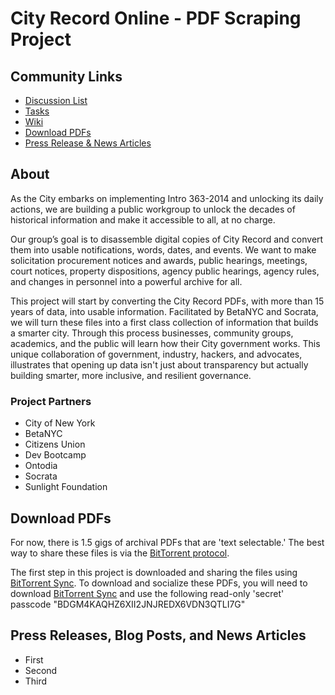 # City Record Online - PDF Scraping Project


## Community Links
* [Discussion List](http://bitly.com/nyc-crow)
* [Tasks](https://github.com/CityOfNewYork/CROL-PDF/issues)
* [Wiki](https://github.com/CityOfNewYork/CROL-PDF/wiki)
* [Download PDFs]()
* [Press Release & News Articles]()

## About
As the City embarks on implementing Intro 363-2014 and unlocking its daily actions, we are building a public workgroup to unlock the decades of historical information and make it accessible to all, at no charge. 

Our group’s goal is to disassemble digital copies of City Record and convert them into usable notifications, words, dates, and events. We want to make solicitation procurement notices and awards, public hearings, meetings, court notices, property dispositions, agency public hearings, agency rules, and changes in personnel into a powerful archive for all. 

This project will start by converting the City Record PDFs, with more than 15 years of data, into usable information. Facilitated by BetaNYC and Socrata, we will turn these files into a first class collection of information that builds a smarter city. Through this process businesses, community groups, academics, and the public will learn how their City government works. This unique collaboration of government, industry, hackers, and advocates, illustrates that opening up data isn't just about transparency but actually building smarter, more inclusive, and resilient governance.

### Project Partners
* City of New York
* BetaNYC
* Citizens Union 
* Dev Bootcamp 
* Ontodia
* Socrata
* Sunlight Foundation

## Download PDFs
For now, there is 1.5 gigs of archival PDFs that are 'text selectable.' The best way to share these files is via the [BitTorrent protocol](http://en.wikipedia.org/wiki/BitTorrent). 

The first step in this project is downloaded and sharing the files using [BitTorrent Sync](http://www.bittorrent.com/sync/get-started). To download and socialize these PDFs, you will need to download [BitTorrent Sync](http://www.bittorrent.com/sync/get-started) and use the following read-only 'secret' passcode "BDGM4KAQHZ6XII2JNJREDX6VDN3QTLI7G"

## Press Releases, Blog Posts, and News Articles
* First
* Second
* Third

